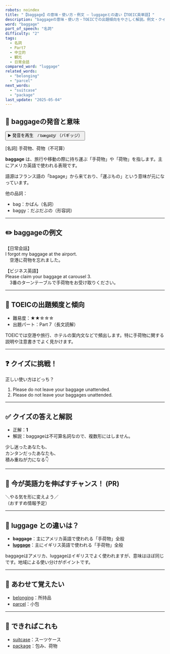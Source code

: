 ```yaml
---
robots: noindex
title: "【baggage】の意味・使い方・例文 ― luggageとの違い【TOEIC英単語】"
description: "baggageの意味・使い方・TOEICでの出題傾向をやさしく解説。例文・クイズ付きでluggageとの違いもわかりやすく学べます。"
word: "baggage"
part_of_speech: "名詞"
difficulty: "2"
tags:
  - 名詞
  - Part7
  - 中立的
  - 観光
  - 日常会話
compared_word: "luggage"
related_words:
  - "belonging"
  - "parcel"
next_words:
  - "suitcase"
  - "package"
last_update: "2025-05-04"
---
```


## 🔰 baggageの発音と意味

<button class="play-audio" onclick="playTTS('baggage')">
  <span class="play-audio-main">
    ▶️ 発音を再生　/ˈbæɡɪdʒ/
  </span>
  <span class="play-audio-sub">
    （バギッジ）
  </span>
</button>

[名詞] 手荷物、荷物（不可算）

**baggage** は、旅行や移動の際に持ち運ぶ「手荷物」や「荷物」を指します。主にアメリカ英語で使われる表現です。

語源はフランス語の「bagage」から来ており、「運ぶもの」という意味が元になっています。

他の品詞：  
- bag：かばん（名詞）
- baggy：だぶだぶの（形容詞）

---

## ✏️ baggageの例文

【日常会話】  
I forgot my baggage at the airport.  
　空港に荷物を忘れました。

【ビジネス英語】  
Please claim your baggage at carousel 3.  
　3番のターンテーブルで手荷物をお受け取りください。

---

## 🎯 TOEICの出題頻度と傾向

- 難易度：★★☆☆☆
- 出題パート：Part 7（長文読解）

TOEICでは空港や旅行、ホテルの案内文などで頻出します。特に手荷物に関する説明や注意書きでよく見かけます。

---

## ❓ クイズに挑戦！

正しい使い方はどっち？

1. Please do not leave your baggage unattended.
2. Please do not leave your baggages unattended.

---

## ✅ クイズの答えと解説

- 正解：**1**
- 解説：baggageは不可算名詞なので、複数形にはしません。

少し迷ったあなたも、  
カンタンだったあなたも、  
積み重ねが力になる👇️

---

## 🚀 今が英語力を伸ばすチャンス！ (PR)

<div class="info-center">
＼やる気を形に変えよう／<br>  
（おすすめ情報予定）
</div>

---

## 🤔  luggage との違いは？

- **baggage**：主にアメリカ英語で使われる「手荷物」全般
- **[luggage](/luggage)**：主にイギリス英語で使われる「手荷物」全般

baggageはアメリカ、luggageはイギリスでよく使われますが、意味はほぼ同じです。地域による使い分けがポイントです。

---

## 🧩 あわせて覚えたい

- [belonging](/belonging)：所持品
- [parcel](/parcel)：小包

---

## 📖 できればこれも

- [suitcase](/suitcase)：スーツケース
- [package](/package)：包み、荷物

<!-- cvid: aid47_bid12 -->
